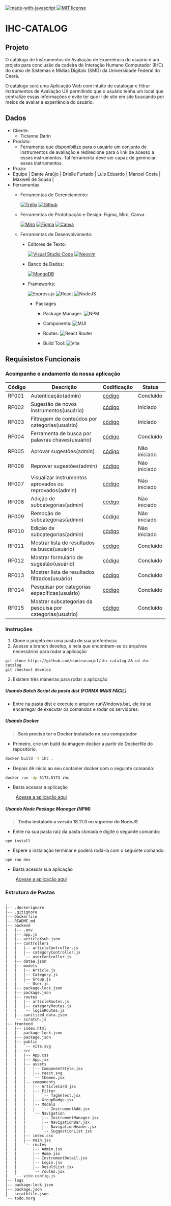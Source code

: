 [![made-with-javascript](https://img.shields.io/badge/Made%20with-JavaScript-1f425f.svg)](https://www.javascript.com)
[![MIT license](https://img.shields.io/badge/License-MIT-blue.svg)](https://lbesson.mit-license.org/)
# IHC-CATALOG

## Projeto
O catálogo de Instrumentos de Avaliação de Experiência do usuário é um projeto
para conclusão da cadeira de Interação Humano Computador (IHC) do curso de Sistemas e
Midias Digitais (SMD) da Universidade Federal do Ceará.

O catálogo será uma Aplicação Web com intuito de catalogar e filtrar
Instrumentos de Avaliação UX permitindo que o usuário tenha um local que
centralize essas informações e evite ter que ir de site em site buscando por
meios de avaliar a experiência do usuário.


## Dados

* Cliente:
    * Ticianne Darin
* Produto:
    *  Ferramenta que disponibilize para o usuário um conjunto de instrumentos de avaliação e redirecione para o link de acesso a esses instrumentos. Tal ferramenta deve ser capaz de gerenciar esses instrumentos.
* Prazo:
* Equipe | Dante Araújo | Drielle Furtado | Luis Eduardo | Manoel Costa | Maxwell de Sousa |
* Ferramentas
    * Ferramentas de Gerenciamento:

        [![Trello](https://img.shields.io/badge/Trello-0052CC.svg?style=for-the-badge&logo=Trello&logoColor=white)](https://trello.com)
        [![Github](https://img.shields.io/badge/GitHub-181717.svg?style=for-the-badge&logo=GitHub&logoColor=white)](https://github.com)

    * Ferramentas de Prototipação e Design: Figma, Miro, Canva.

        [![Miro](https://img.shields.io/badge/Miro-050038.svg?style=for-the-badge&logo=Miro&logoColor=white)](https://miro.com)
        [![Figma](https://img.shields.io/badge/figma-%23F24E1E.svg?style=for-the-badge&logo=figma&logoColor=white)](https://figma.com)
        [![Canva](https://img.shields.io/badge/Canva-%2300C4CC.svg?style=for-the-badge&logo=Canva&logoColor=white)](https://canva.com)

    * Ferramentas de Desenvolvimento:
        * Editores de Texto:

            [![Visual Studio Code](https://img.shields.io/badge/Visual%20Studio%20Code-007ACC.svg?style=for-the-badge&logo=Visual-Studio-Code&logoColor=white)](https://code.visualstudio.com/)
            [![Neovim](https://img.shields.io/badge/Neovim-57A143.svg?style=for-the-badge&logo=Neovim&logoColor=white)](https://neovim.com/)

        * Banco de Dados:

            [![MongoDB](https://img.shields.io/badge/MongoDB-%234ea94b.svg?style=for-the-badge&logo=mongodb&logoColor=white)](https://mongodb.com)

        * Frameworks:

            ![Express.js](https://img.shields.io/badge/express.js-%23404d59.svg?style=for-the-badge&logo=express&logoColor=%2361DAFB)
            ![React](https://img.shields.io/badge/react-%2320232a.svg?style=for-the-badge&logo=react&logoColor=%2361DAFB)
            ![NodeJS](https://img.shields.io/badge/node.js-6DA55F?style=for-the-badge&logo=node.js&logoColor=white)

            * Packages

                * Package Manager:    ![NPM](https://img.shields.io/badge/NPM-%23000000.svg?style=for-the-badge&logo=npm&logoColor=white)

                * Components: ![MUI](https://img.shields.io/badge/MUI-%230081CB.svg?style=for-the-badge&logo=mui&logoColor=white)

                * Routes: ![React Router](https://img.shields.io/badge/React_Router-CA4245?style=for-the-badge&logo=react-router&logoColor=white)

                * Build Tool: ![Vite](https://img.shields.io/badge/vite-%23646CFF.svg?style=for-the-badge&logo=vite&logoColor=white)<BS>



## Requisistos Funcionais

### Acompanhe o andamento da nossa aplicação

|  Código                           |  Descrição                                                              |  Codificação    | Status    |
|  ----------------------------     |  --------------------------                                             |  ---------      | --------- |
|  RF001                            |  Autenticação(admin)                                                    |  [código]()     | Concluído
|  RF002                            |  Sugestão de novos instrumentos(usuário)                                |  [código]()     | Iniciado
|  RF003                            |  Filtragem de conteúdos por categorias(usuário)                         |  [código]()     | Iniciado
|  RF004                            |  Ferramenta de busca por palavras chaves(usuário)                       |  [código]()     | Concluído
|  RF005                            |  Aprovar sugestões(admin)                                               |  [código]()     | Não iniciado
|  RF006                            |  Reprovar sugestões(admin)                                              |  [código]()     | Não iniciado
|  RF007                            |  Visualizar instrumentos aprovados ou reprovados(admin)                 |  [código]()     | Não iniciado
|  RF008                            |  Adição de subcategorias(admin)                                         |  [código]()     | Não iniciado
|  RF009                            |  Remoção de subcategorias(admin)                                        |  [código]()     | Não iniciado
|  RF010                            |  Edição de subcategorias(admin)                                         |  [código]()     | Não iniciado
|  RF011                            |  Mostrar lista de resultados na busca(usuário)                          |  [código]()     | Concluído
|  RF012                            |  Mostrar formulário de sugestão(usuário)                                |  [código]()     | Concluído
|  RF013                            |  Mostrar lista de resultados filtrados(usuário)                         |  [código]()     | Concluído
|  RF014                            |  Pesquisar por categorias específicas(usuário)                          |  [código]()     | Concluído
|  RF015                            |  Mostrar subcategorias da pesquisa por categorias(usuário)              |  [código]()     | Concluído

### Instruções


1. Clone o projeto em uma pasta de sua preferência.
2. Acesse a branch develop, é nela que encontram-se os arquivos necessários para rodar a aplicação

```git
git clone https://github.com/dantearaujo1/ihc-catalog && cd ihc-catalog
git checkout develop
```

2. Existem três maneiras para rodar a aplicação

##### Usando Batch Script da pasta dist (FORMA MAIS FÁCIL)

* Entre na pasta dist e execute o arquivo runWindows.bat, ele irá se
encarregar de executar os comandos e rodar os servidores.

##### Usando Docker

> **Será preciso ter o Docker instalado no seu computador**
* Primeiro, crie um build da imagem docker a partir do Dockerfile do repositório.

```bash
docker build -t ihc .
```

* Depois dê inicio ao seu container docker com o seguinte comando:

```bash
docker run -dp 5173:5173 ihc
```

* Basta acessar a aplicação

 &ensp; &ensp; &ensp; [Acesse a aplicação aqui](http://localhost:5173)

##### Usando Node Package Manager (NPM)

> **Tenha instalado a versão 18.11.0 ou superior do NodeJS**

* Entre na sua pasta raiz da pasta clonada e digite o seguinte comando:

```NodeJS
npm install
```

* Espere a instalação terminar e poderá rodá-la com o seguinte comando:

```NodeJS
npm run dev
```
* Basta acessar sua aplicação

 &ensp; &ensp; &ensp; [Acesse a aplicação aqui](http://localhost:5173)


### Estrutura de Pastas

```bash.
.
|-- .dockerignore
|-- .gitignore
|-- Dockerfile
|-- README.md
|-- backend
|   |-- .env
|   |-- app.js
|   |-- articleXsub.json
|   |-- controllers
|   |   |-- articleController.js
|   |   |-- categoryController.js
|   |   `-- userController.js
|   |-- dataa.json
|   |-- models
|   |   |-- Article.js
|   |   |-- Category.js
|   |   |-- Group.js
|   |   `-- User.js
|   |-- package-lock.json
|   |-- package.json
|   |-- routes
|   |   |-- articleRoutes.js
|   |   |-- categoryRoutes.js
|   |   `-- loginRoutes.js
|   |-- sanitized_data.json
|   `-- scratch.js
|-- frontend
|   |-- index.html
|   |-- package-lock.json
|   |-- package.json
|   |-- public
|   |   `-- vite.svg
|   |-- src
|   |   |-- App.css
|   |   |-- App.jsx
|   |   |-- assets
|   |   |   |-- ComponentStyle.jsx
|   |   |   |-- react.svg
|   |   |   `-- themes.jsx
|   |   |-- components
|   |   |   |-- ArticleCard.jsx
|   |   |   |-- Filter
|   |   |   |   `-- TagSelect.jsx
|   |   |   |-- GroupBadge.jsx
|   |   |   |-- Modals
|   |   |   |   `-- InstrumentAdd.jsx
|   |   |   `-- Navigation
|   |   |       |-- InstrumentManager.jsx
|   |   |       |-- NavigationBar.jsx
|   |   |       |-- NavigationHeader.jsx
|   |   |       `-- SuggestionList.jsx
|   |   |-- index.css
|   |   |-- main.jsx
|   |   `-- routes
|   |       |-- Admin.jsx
|   |       |-- Home.jsx
|   |       |-- InstrumentDetail.jsx
|   |       |-- Login.jsx
|   |       |-- ResultList.jsx
|   |       `-- routes.jsx
|   `-- vite.config.js
|-- logs
|-- package-lock.json
|-- package.json
|-- scrathfile.json
`-- todo.norg

```

